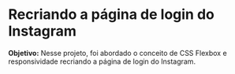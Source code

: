 # Recriando a página de login do Instagram

**Objetivo:** Nesse projeto, foi abordado o conceito de CSS Flexbox e responsividade recriando a página de login do Instagram.